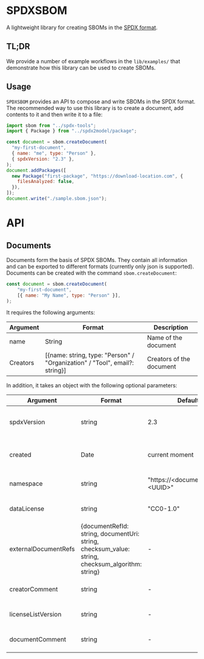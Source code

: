 # SPDXSBOM
A lightweight library for creating SBOMs in the [SPDX format](https://spdx.github.io/spdx-spec/v2.3/).

## TL;DR

We provide a number of example workflows in the `lib/examples/` that demonstrate how this library can be used to create SBOMs.

## Usage
`SPDXSBOM` provides an API to compose and write SBOMs in the SPDX format.
The recommended way to use this library is to create a document, add contents to it and then write it to a file:

```javascript
import sbom from "../spdx-tools";
import { Package } from "../spdx2model/package";

const document = sbom.createDocument(
  "my-first-document",
  { name: "me", type: "Person" },
  { spdxVersion: "2.3" },
);
document.addPackages([
  new Package("first-package", "https://download-location.com", {
    filesAnalyzed: false,
  }),
]);
document.write("./sample.sbom.json");
```

# API
## Documents
Documents form the basis of SPDX SBOMs.
They contain all information and can be exported to different formats (currently only json is supported).
Documents can be created with the command `sbom.createDocument`:

```javascript
const document = sbom.createDocument(
    "my-first-document",
    [{ name: "My Name", type: "Person" }],
);
```

It requires the following arguments:

| Argument | Format | Description |
| ----------- | ----------- | ----------- |
| name | String | Name of the document |
| Creators | [{name: string, type: "Person" / "Organization" / "Tool", email?: string}] | Creators of the document |

In addition, it takes an object with the following optional parameters:

| Argument | Format | Default | Description |
| ----------- | ----------- | ----------- | ----------- |
| spdxVersion | string | 2.3 | SPDX version of the document |
| created | Date | current moment | Date of creation of the document |
| namespace | string | "https://\<documentName\>-\<UUID\>" | Namespace of the document |
| dataLicense | string | "CC0-1.0" | License of the document |
| externalDocumentRefs | {documentRefId: string, documentUri: string, checksum_value: string, checksum_algorithm: string} | - | External documents referenced by the document |
| creatorComment | string | - | Comment on the creator |
| licenseListVersion | string | - | Version of the license list used |
| documentComment | string | - | Comment on the document |
